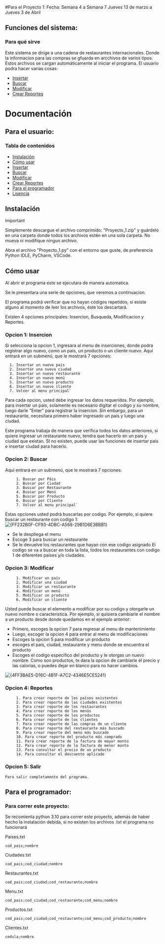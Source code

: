 #Para el Proyecto 1:
Fecha:
  Semana 4 a Semana 7
  Jueves 13 de marzo a Jueves 3 de Abril

## Funciones del sistema:
### Para qué sirve
Este sistema se dirige a una cadena de restaurantes internacionales. Donde la informacion para  las compras se gfuarda en arcchivos de varios tipos.
Estos archivos se cargan automáticamente al iniciar el programa.
El usuario podra hacer varias cosas:
- [Insertar](#opcion-1-insercion-)
- [Buscar](#opcion-2-buscar)
- [Modificar](#opcion-3-modificar)
- [Crear Reportes](#opcion-4-reportes)

# Documentación
## Para el usuario:

### Tabla de contenidos
- [Instalación](#instalación-)
- [Cómo usar](#cómo-usar)
- [Insertar](#opcion-1-insercion-)
- [Buscar](#opcion-2-buscar)
- [Modificar](#opcion-3-modificar)
- [Crear Reportes](#opcion-4-reportes)
- [Para el programador](#para-el-programador)
- [Lisencia](#license)

##  Instalación 
> [!IMPORTANT]
> Simplemente descargue el archivo comprimido: "Proyecto_1.zip" y guárdelo en una carpeta donde todos los archivos estén en
una sola carpeta. No mueva ni modifique ningun archivo.

Abra el archivo "Proyecto_1.py" con el entorno que guste, de preferencia Python IDLE, PyCharm, VSCode.

## Cómo usar
Al abrir el programa este se ejecutara de manera automatica.


Se le presentara una serie de opciones, que veremos a continuacion.

El programa podrá verificar que no hayan códigos repetidos, si existe alguno al momento de leer los archivos, éste los descartará.

Existen 4 opciones principales: Insercion, Busqueda, Modificacion y Reportes.
### Opcion 1: Insercion    
Si selecciona la opcion 1, ingresara al menu de inserciones, donde podra registrar algo nuevo, como un pais, un producto o un cliente nuevo.
Aquí entrará en un submenú, que le mostrará 7 opciones:

      1. Insertar un nuevo país
      2. Insertar una nueva ciudad
      3. Insertar un nuevo restaurante
      4. Insertar un nuevo menú
      5. Insertar un nuevo producto
      6. Insertar un nuevo cliente
      7. Volver al menu principal`

Para cada opcion, usted debe ingresar los datos requeridos. Por ejemplo, para insertar un pais, solamente es necesario digitar el codigo y su nombre, luego darle "Enter" para registrar la insercion.
Sin embargo, para un restaurante, necesitara primero haber ingresado un pais y luego una ciudad.

Este programa trabaja de manera que verifica todos los datos anteriores, si quiere ingresar un restaurante nuevo, tendra que hacerlo en un pais y ciudad que existan. SI no existen, puede usar las funciones de insertar pais e insertar ciudad para hacerlo.

### Opcion 2: Buscar
Aquí entrará en un submenú, que le mostrará 7 opciones:

         1. Buscar por Páis
         2. Buscar por Ciudad
         3. Buscar por Restaurante
         4. Buscar por Menú
         5. Buscar por Producto
         6. Buscar por Cliente
         7. Volver al menu principal`

Estas opciones usted podrá buscarlas por codigo. 
Por ejemplo, si quiere buscar un restaurante con codigo 1:
![{FF232B0F-CF93-4DBC-A568-29B1D6E3BBB1}](https://github.com/user-attachments/assets/3ac6cc19-31db-4841-86c7-a139e700e441)
- Se le despliega el menu
- Escoge 3 para buscar un restaurante
- Se le devuelve los restaurantes que hayan con ese codigo asignado
El codigo se va a buscar en toda la lista, todos los restaurantes con codigo 1 de diferentes paises y/o ciudades.

### Opcion 3: Modificar

         1. Modificar un país
         2. Modificar una ciudad
         3. Modificar un restaurante
         4. Modificar un menú
         5. Modificar un producto
         6. Modificar un cliente
         
Usted puede buscar el elemento a modificar por su codigo y otorgarle un nuevo nombre o caracteristica.
Por ejemplo, si quisiera cambiarle el nombre a un producto desde donde quedamos en el ejemplo anterior:

- Primero, escoges la opcion 7 para regresar al menu de mantenimiento
- Luego, escoger la opcion 4 para entrar al menu de modificaciones
- Escoges la opcion 5 para modificar un producto
- escoges el pais, ciudad, restaurante y menu donde se encuentra el producto
- Escoges el codigo especifico del producto y le otorgas un nuevo nombre. Como son productos, te dara la opcion de cambiarle el precio y las calorias, o puedes dejar en blanco para no hacer cambios.

![{4FF3BAE5-D16C-4B1F-A7C2-4346E5CE5241}](https://github.com/user-attachments/assets/960161e4-7a02-4bab-bcfc-d62e34c6ba3d)

### Opcion 4: Reportes

         1. Para crear reporte de los países existentes
         2. Para crear reporte de las ciudades existentes
         3. Para crear reporte de los restaurantes
         4. Para crear reporte de los menús
         5. Para crear reporte de los productos
         6. Para crear reporte de los clientes
         7. Para crear reporte de las compras de un cliente
         8. Para crear reporte del restaurante más buscado
         9. Para crear reporte del menú más buscado
         10. Para crear reporte del producto más comprado
         11. Para crear reporte de la factura de mayor monto
         12. Para crear reporte de la factura de menor monto
         13. Para consultar el precio de un producto
         14. Para consultar el descuento aplicado


### Opcion 5: Salir

    Para salir completamente del programa. 
## Para el programador:
### Para correr este proyecto:
Se recomienta python 3.10 para correr este proyecto, además de haber hecho la instalación debida, si no existen los archivos .txt el programa no funcionará

Paises.txt

   `cod_pais;nombre`

Ciudades.txt

`cod_pais;cod_ciudad;nombre`

Restaurantes.txt

`cod_pais;cod_ciudad;cod_restaurante;nombre`

Menu.txt

`cod_pais;cod_ciudad;cod_restaurante;cod_menu;nombre`

Productos.txt 

`cod_pais;cod_ciudad;cod_restaurante;cod_menu;cod_producto;nombre`

Clientes.txt

`cedula;nombre`
